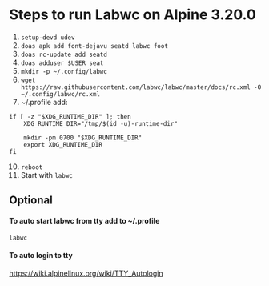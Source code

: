 # Steps to run Labwc on Alpine 3.20.0

1. ```setup-devd udev```
2. ```doas apk add font-dejavu seatd labwc foot```
3. ```doas rc-update add seatd```
4. ```doas adduser $USER seat```
7. ```mkdir -p ~/.config/labwc```
8. ```wget https://raw.githubusercontent.com/labwc/labwc/master/docs/rc.xml -O ~/.config/labwc/rc.xml```
9. ~/.profile add:
```
if [ -z "$XDG_RUNTIME_DIR" ]; then
	XDG_RUNTIME_DIR="/tmp/$(id -u)-runtime-dir"

	mkdir -pm 0700 "$XDG_RUNTIME_DIR"
	export XDG_RUNTIME_DIR
fi
```
10. ```reboot```
11. Start with ```labwc```

## Optional
#### To auto start labwc from tty add to ~/.profile
```
labwc
```

#### To auto login to tty
https://wiki.alpinelinux.org/wiki/TTY_Autologin
